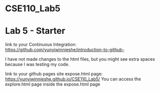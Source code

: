 # CSE110_Lab5

# Lab 5 - Starter
link to your Continuous Integration: https://github.com/yunyiwinnieshe/introduction-to-github-

I have not made changes to the html files, but you might see extra spaces because I was testing my code. 

link to your github pages site expose.html page: https://yunyiwinnieshe.github.io/CSE110_Lab5/
You can access the explore.html page inside the expose.html page
